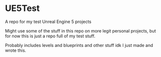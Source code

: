 # UE5Test
A repo for my test Unreal Engine 5 projects


Might use some of the stuff in this repo on more legit personal projects, but for now this is just a repo full of my test stuff.

Probably includes levels and blueprints and other stuff idk I just made and wrote this.
